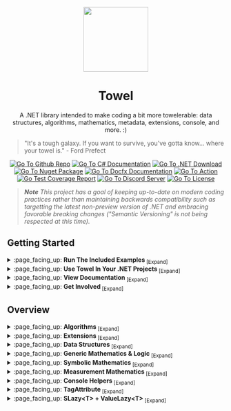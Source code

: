 <p align="center">
	<a href="#"><img src="https://github.com/ZacharyPatten/Towel/blob/main/.github/Resources/Logo.svg?raw=true" height="150"></a>
</p>

<h1 align="center">
	Towel
</h1>

<p align="center">
	A .NET library intended to make coding a bit more towelerable: data structures, algorithms, mathematics, metadata, extensions, console, and more. :)
</p>

> "It's a tough galaxy. If you want to survive, you've gotta know... where your towel is." - Ford Prefect

<p align="center">
	<a href="https://github.com/ZacharyPatten/Towel"><img src="https://img.shields.io/badge/github-repo-%2324292e?logo=github" title="Go To Github Repo"></a>
	<a href="https://docs.microsoft.com/en-us/dotnet/csharp/"><img src="https://img.shields.io/badge/language-C%23-%23178600" title="Go To C# Documentation"></a>
	<a href="https://dotnet.microsoft.com/download"><img src="https://img.shields.io/badge/dynamic/xml?color=%23512bd4&label=target&query=%2F%2FTargetFramework%5B1%5D&url=https%3A%2F%2Fraw.githubusercontent.com%2FZacharyPatten%2FTowel%2Fmain%2FSources%2FTowel%2FTowel.csproj&logo=.net" title="Go To .NET Download"></a>
	<a href="https://www.nuget.org/packages/Towel"><img src="https://img.shields.io/nuget/v/Towel.svg?logo=nuget" title="Go To Nuget Package" /></a>
	<a href="https://zacharypatten.github.io/Towel/index.html"><img src="https://github.com/ZacharyPatten/Towel/blob/main/.github/Resources/docfx-badge.svg?raw=true" title="Go To Docfx Documentation"></a>
	<a href="https://github.com/ZacharyPatten/Towel/actions/workflows/Continuous%20Integration.yml"><img src="https://github.com/ZacharyPatten/Towel/actions/workflows/Continuous%20Integration.yml/badge.svg" title="Go To Action"></a>
	<a href="https://zacharypatten.github.io/Towel/coveragereport/index.html"><img src="https://img.shields.io/badge/dynamic/xml?color=yellow&label=coverage&query=%2F%2Fcoverage%5B1%5D%2F%40line-rate-percentage&url=https%3A%2F%2Fraw.githubusercontent.com%2FZacharyPatten%2FTowel%2Fgh-pages%2Fcoveragereport%2Fcoverage.xml" title="Go Test Coverage Report" /></a>
	<a href="https://discord.gg/4XbQbwF"><img src="https://img.shields.io/discord/557244925712924684?logo=discord&logoColor=ffffff&color=7389D8" title="Go To Discord Server" /></a>
	<a href="https://github.com/ZacharyPatten/Towel/blob/main/License.md"><img src="https://img.shields.io/badge/license-MIT-green.svg" title="Go To License" /></a>
</p>

> _**Note** This project has a goal of keeping up-to-date on modern coding practices rather than maintaining backwards compatibility such as targetting the latest non-preview version of .NET and embracing favorable breaking changes ("Semantic Versioning" is not being respected at this time)._

## Getting Started

<details>
<summary>
:page_facing_up: <strong>Run The Included Examples </strong><sub>[Expand]</sub>
</summary>
<p>

> Towel has [Examples](https://github.com/ZacharyPatten/Towel/tree/main/Examples) included in this repository.
> 
> [Download](https://github.com/ZacharyPatten/Towel/archive/main.zip) this repository and unzip the contents.
> 
> There are no custom build processes. Towel should build with any standard .NET build process, but one of the following is recommended:
> 
> <details>
> <summary>
> :page_facing_up: <strong>Visual Studio </strong><sub>[Expand]</sub>
> </summary>
> <p>
> 
> > 1. Install [Visual Studio](https://visualstudio.microsoft.com/) if not already installed.
> > 
> > 2. Open the <sub><a href="Towel.sln"><img src="https://raw.githubusercontent.com/ZacharyPatten/Towel/main/.github/Resources/file-16.svg" title="File"></a></sub> **`Towel.sln`** file in Visual Studio.
> > 
> > - _(optional) [Here are some settings you change in Visual Studio](https://gist.github.com/ZacharyPatten/693f35653f6c21fbe6c85444792e524b)._
>
> </p>
> </details>
>
> <details>
> <summary>
> :page_facing_up: <strong>Visual Studio Code </strong><sub>[Expand]</sub>
> </summary>
> <p>
> 
> > 1. Install the [.NET SDK](https://dotnet.microsoft.com/download) if not already installed.
> > 
> > 2. Install [Visual Studio Code](https://visualstudio.microsoft.com/) if not already installed.
> > 
> > 3. Open the <sub><a href="#"><img src="https://raw.githubusercontent.com/ZacharyPatten/Towel/main/.github/Resources/file-directory-16.svg" title="Directory"></a></sub> **`root folder`** of the repository in Visual Studio Code.
> > 
> > _The following files are included in the repository:_
> > - `.vscode/extensions.json` <sub>recommends Vistual Studio Code extension dependencies</sub>
> > - `.vscode/launch.json` <sub>includes the configurations for debugging the examples</sub>
> > - `.vscode/settings.json` <sub>automatically applies settings to the workspace</sub>
> > - `.vscode/tasks.json` <sub>includes the commands to build the projects</sub>
> > 
> > _Visual Studio Code Extensions (will be prompted to install these when you open the folder):_
> > - `ms-vscode.csharp` <sub>C# support</sub>
> > - `formulahendry.dotnet-test-explorer` _(optional)_ <sub>MSTest unit testing support</sub>
> > - `aisoftware.tt-processor` _(optional)_ <sub>T4 Template support</sub>
> > - `zbecknell.t4-support` _(optional)_ <sub>T4 Template syntax highlighting</sub>
>
> </p>
> </details>

</p>
</details>

<details>
<summary>
:page_facing_up: <strong>Use Towel In Your .NET Projects </strong><sub>[Expand]</sub>
</summary>
<p>

> - Your project must target the same or newer version of .NET as Towel. [See this documentation on how to check the current target of your project](https://docs.microsoft.com/en-us/dotnet/standard/frameworks). Towel targets the following version of .NET: <sub><a href="https://dotnet.microsoft.com/download"><img src="https://img.shields.io/badge/dynamic/xml?color=%23512bd4&label=target&query=%2F%2FTargetFramework%5B1%5D&url=https%3A%2F%2Fraw.githubusercontent.com%2FZacharyPatten%2FTowel%2Fmain%2FSources%2FTowel%2FTowel.csproj&logo=.net" title="Go To .NET Download"></a></sub>
>
> - Towel has a nuget package: <sub><a href="https://www.nuget.org/packages/Towel"><img src="https://img.shields.io/nuget/v/Towel.svg?logo=nuget" title="Go To Nuget Package"/></a></sub><br/>Instructions on how to reference the package are included on nuget.org _(click the badge)_.
>
> - If you use Towel and would be willing to show it, here is a badge you can copy-paste into your readme: <sub><a href="#"><img src="https://github.com/ZacharyPatten/Towel/blob/main/.github/Resources/UsingTowel.svg?raw=true" title="Go To Towel"></a></sub>
>   ```html
>   <a href="https://github.com/ZacharyPatten/Towel"><img src="https://github.com/ZacharyPatten/Towel/blob/main/.github/Resources/UsingTowel.svg?raw=true" title="Go To Towel"></a>
>   ```
>
> - Share your work. If you use Towel in one of your projects we want to hear about it. :)

</p>
</details>

<details>
<summary>
:page_facing_up: <strong>View Documentation </strong><sub>[Expand]</sub>
</summary>
<p>

> - Change Log: https://github.com/ZacharyPatten/Towel/releases
> - [docfx](https://github.com/dotnet/docfx) generated API documentation reference: <sub><a href="https://zacharypatten.github.io/Towel/index.html"><img src="https://github.com/ZacharyPatten/Towel/blob/main/.github/Resources/docfx-badge.svg?raw=true" title="Go To Docfx Documentation"></a></sub>
> - [Coverlet](https://github.com/coverlet-coverage/coverlet) + [ReportGenerator](https://github.com/danielpalme/ReportGenerator) generated test coverage report: <sub><a href="https://zacharypatten.github.io/Towel/coveragereport/index.html"><img src="https://img.shields.io/badge/dynamic/xml?color=yellow&label=coverage&query=%2F%2Fcoverage%5B1%5D%2F%40line-rate-percentage&url=https%3A%2F%2Fraw.githubusercontent.com%2FZacharyPatten%2FTowel%2Fgh-pages%2Fcoveragereport%2Fcoverage.xml" title="Go Test Coverage Report"/></a></sub>
> - [BenchmarkDotNet](https://github.com/dotnet/BenchmarkDotNet) generated benchmarking: https://zacharypatten.github.io/Towel/articles/benchmarks.html
> 
> Relevant Articles:
>
> - [MSDN Accessing XML Documentation Via Reflection](https://docs.microsoft.com/en-us/archive/msdn-magazine/2019/october/csharp-accessing-xml-documentation-via-reflection)</br>
> - [Beginner's Guide To Console Input In C#](https://gist.github.com/ZacharyPatten/798ed612d692a560bdd529367b6a7dbd)</br>
> - [Generating Unique Random Data](https://gist.github.com/ZacharyPatten/c9b43a2c9e8a5a5523883e77410f742d)</br>
> - [Random Generation (with efficient exclusions)](https://gist.github.com/ZacharyPatten/8de188b2bd358ab5c3517cbb55e83632)</br>
> - [Omnitree](https://gist.github.com/ZacharyPatten/f21fc5c6835faea9be8ae4baab4e294e)</br>
> - [C# Generic Math](https://gist.github.com/ZacharyPatten/8e1395a94928f2c7715cf939b0d0389c)</br>
>
> File Structure Overview _(except for <sub><a href="https://github.com/ZacharyPatten/Towel/tree/gh-pages"><img src="https://raw.githubusercontent.com/ZacharyPatten/Towel/main/.github/Resources/git-branch-16.svg" title="Branch"></a></sub> `gh-pages`)_:
>
> - <sub><a href=".github"><img src="https://raw.githubusercontent.com/ZacharyPatten/Towel/main/.github/Resources/file-directory-16.svg" title="Directory"></a></sub> `.github` <sub>content regarding the GitHub repoistory.</sub>
>   - <sub><a href=".github/ISSUE_TEMPLATE"><img src="https://raw.githubusercontent.com/ZacharyPatten/Towel/main/.github/Resources/file-directory-16.svg" title="Directory"></a></sub> `ISSUE_TEMPLATE` <sub>templates for issue submissions to the GitHub repository</sub>
>   - <sub><a href=".github/Resources"><img src="https://raw.githubusercontent.com/ZacharyPatten/Towel/main/.github/Resources/file-directory-16.svg" title="Directory"></a></sub> `Resources` <sub>resources such as image files</sub>
>   - <sub><a href=".github/workflows"><img src="https://raw.githubusercontent.com/ZacharyPatten/Towel/main/.github/Resources/file-directory-16.svg" title="Directory"></a></sub> `workflows` <sub>[GitHub Actions](https://github.com/ZacharyPatten/Towel/actions) workflows</sub>
>     - <sub><a href=".github/workflows/Continuous Integration.yml"><img src="https://raw.githubusercontent.com/ZacharyPatten/Towel/main/.github/Resources/play-16.svg" title="Action"></a></sub> `Continuous Integration.yml` <sub>workflow for checking that code compiles and unit tests pass</sub>
>     - <sub><a href=".github/workflows/Towel Deployment.yml"><img src="https://raw.githubusercontent.com/ZacharyPatten/Towel/main/.github/Resources/play-16.svg" title="Action"></a></sub> `Towel Deployment.yml` <sub>workflow to manage [releases](https://github.com/ZacharyPatten/Towel/releases) and deploy [nuget packages](https://www.nuget.org/packages/Towel)</sub>
>     - <sub><a href=".github/workflows/Documentation.yml"><img src="https://raw.githubusercontent.com/ZacharyPatten/Towel/main/.github/Resources/play-16.svg" title="Action"></a></sub> `Documentation.yml` <sub>workflow that runs [docfx](https://github.com/dotnet/docfx) + [Coverlet](https://github.com/coverlet-coverage/coverlet) + [ReportGenerator](https://github.com/danielpalme/ReportGenerator) to output [GitHub Pages](https://pages.github.com/) to <sub><a href="https://github.com/ZacharyPatten/Towel/tree/gh-pages"><img src="https://raw.githubusercontent.com/ZacharyPatten/Towel/main/.github/Resources/git-branch-16.svg" title="Branch"></a></sub> `gh-pages`</sub>
>   - <sub><a href=".github/pull_request_template.md"><img src="https://raw.githubusercontent.com/ZacharyPatten/Towel/main/.github/Resources/file-16.svg" title="File"></a></sub> `pull_request_template.md` <sub>template for when pull requests are created</sub>
> - <sub><a href=".vscode"><img src="https://raw.githubusercontent.com/ZacharyPatten/Towel/main/.github/Resources/file-directory-16.svg" title="Directory"></a></sub> `.vscode` <sub>confirguration files for if the code is opened in [Visual Studio Code](https://visualstudio.microsoft.com/)</sub>
> - <sub><a href="Examples"><img src="https://raw.githubusercontent.com/ZacharyPatten/Towel/main/.github/Resources/file-directory-16.svg" title="Directory"></a></sub> `Examples` <sub>root folder for all the example projects</sub>
> - <sub><a href="Sources"><img src="https://raw.githubusercontent.com/ZacharyPatten/Towel/main/.github/Resources/file-directory-16.svg" title="Directory"></a></sub> `Sources` <sub>root folder for the source code of released nuget packages</sub>
>   - <sub><a href="Sources/Towel"><img src="https://raw.githubusercontent.com/ZacharyPatten/Towel/main/.github/Resources/file-directory-16.svg" title="Directory"></a></sub> **`Towel` <sub>the root folder for all source code in the Towel nuget package</sub>**
> - <sub><a href="Tools"><img src="https://raw.githubusercontent.com/ZacharyPatten/Towel/main/.github/Resources/file-directory-16.svg" title="Directory"></a></sub> `Tools` <sub>root folder for all support projects (not included in nuget packages)</sub>
>   - <sub><a href="Tools/docfx_project"><img src="https://raw.githubusercontent.com/ZacharyPatten/Towel/main/.github/Resources/file-directory-16.svg" title="Directory"></a></sub> `docfx_project` <sub>root folder for [docfx](https://github.com/dotnet/docfx) project (used in <sub><a href=".github/workflows/Documentation.yml"><img src="https://raw.githubusercontent.com/ZacharyPatten/Towel/main/.github/Resources/play-16.svg" title="Action"></a></sub> `Documentation.yml`)</sub>
>     - <sub><a href="Tools/docfx_project/articles"><img src="https://raw.githubusercontent.com/ZacharyPatten/Towel/main/.github/Resources/file-directory-16.svg" title="Directory"></a></sub> `articles` <sub>root folder for all articless of the [docfx](https://github.com/dotnet/docfx) generated [GitHub Pages](https://pages.github.com/) website</sub>
>     - <sub><a href="Tools/docfx_project/apidoc"><img src="https://raw.githubusercontent.com/ZacharyPatten/Towel/main/.github/Resources/file-directory-16.svg" title="Directory"></a></sub> `apidoc` <sub>root folder for all api overrides of the [docfx](https://github.com/dotnet/docfx) generated [GitHub Pages](https://pages.github.com/) website</sub>
>     - <sub><a href="Tools/docfx_project/docfx.json"><img src="https://raw.githubusercontent.com/ZacharyPatten/Towel/main/.github/Resources/file-16.svg" title="File"></a></sub> `docfx.json` <sub>configuration file that controls [docfx](https://github.com/dotnet/docfx)</sub>
>     - <sub><a href="Tools/docfx_project/index.md"><img src="https://raw.githubusercontent.com/ZacharyPatten/Towel/main/.github/Resources/file-16.svg" title="File"></a></sub> `index.md` <sub>home page of the [docfx](https://github.com/dotnet/docfx) generated [GitHub Pages](https://pages.github.com/) website</sub>
>     - <sub><a href="Tools/docfx_project/toc.yml"><img src="https://raw.githubusercontent.com/ZacharyPatten/Towel/main/.github/Resources/file-16.svg" title="File"></a></sub> `toc.yml` <sub>primary navigation for the [docfx](https://github.com/dotnet/docfx) generated [GitHub Pages](https://pages.github.com/) website</sub>
>   - <sub><a href="Tools/Towel_Benchmarking"><img src="https://raw.githubusercontent.com/ZacharyPatten/Towel/main/.github/Resources/file-directory-16.svg" title="Directory"></a></sub> `Towel_Benchmarking` <sub>project with all the benchmarking for the Towel project</sub>
>   - <sub><a href="Tools/Towel_Generating"><img src="https://raw.githubusercontent.com/ZacharyPatten/Towel/main/.github/Resources/file-directory-16.svg" title="Directory"></a></sub> `Towel_Generating` <sub>project with code generation for the Towel Project</sub>
>   - <sub><a href="Tools/Towel_Testing"><img src="https://raw.githubusercontent.com/ZacharyPatten/Towel/main/.github/Resources/file-directory-16.svg" title="Directory"></a></sub> `Towel_Testing` <sub>project with all unit tests for the Towel project (used in <sub><a href=".github/workflows/Continuous Integration.yml"><img src="https://raw.githubusercontent.com/ZacharyPatten/Towel/main/.github/Resources/play-16.svg" title="Action"></a></sub> `Continuous Integration.yml` and <sub><a href=".github/workflows/Documentation.yml"><img src="https://raw.githubusercontent.com/ZacharyPatten/Towel/main/.github/Resources/play-16.svg" title="Action"></a></sub> `Documentation.yml`)</sub>

</p>
</details>

<details>
<summary>
:page_facing_up: <strong>Get Involved </strong><sub>[Expand]</sub>
</summary>
<p>

> - The easiest way to support Towel is to star the github repository.
>
> - If you have any questions, you can [start a new discussion](https://github.com/ZacharyPatten/Towel/discussions/new).
>
> - If you notice anything in Towel that may be improved, please [create a new issue](https://github.com/ZacharyPatten/Towel/issues/new/choose).<br/>
>   Feature requests are welcome.
>
> - You can chat with the developer(s) on discord: <sub><a href="https://discord.gg/4XbQbwF"><img src="https://img.shields.io/discord/557244925712924684?logo=discord&logoColor=ffffff&color=7389D8" title="Go To Discord Server"/></a></sub>
>
> - If you want to contribute to Towel:<br/>&nbsp;&nbsp;1. Fork this repository<br/>&nbsp;&nbsp;2. Make some changes<br/>&nbsp;&nbsp;3. Open a pull request

</p>
</details>

## Overview

<details>
<summary>
:page_facing_up: <strong>Algorithms </strong><sub>[Expand]</sub>
</summary>
<p>

> ```cs
> // supports System.Span<T> and any (non ref struct) int-indexed type
> IsPalindrome<...>(...);
> 
> // supports System.ReadOnlySpan<T>
> IsInterleavedRecursive<...>(...);
> IsInterleavedIterative<...>(...);
> 
> IsReorderOf<...>(...); // aka "anagrams"
> 
> // supports System.Span<T> and any (non ref struct) int-indexed type
> SortShuffle<T>(...);
> SortBubble<T>(...);
> SortSelection<T>(...);
> SortInsertion<T>(...);
> SortQuick<T>(...);
> SortMerge<T>(...);
> SortHeap<T>(...);
> SortOddEven<T>(...);
> SortCocktail<T>(...);
> SortComb<T>(...);
> SortGnome<T>(...);
> SortShell<T>(...);
> SortBogo<T>(...);
> SortSlow<T>(...);
> SortCycle<T>(...);
> SortPancake<T>(...);
> SortStooge<T>(...);
> SortTim<T>(...);
> SortCounting<T>(...); // uint-based (non-comparative sort)
> SortRadix<T>(...); // uint-based (non-comparative sort)
> SortPidgeonHole<T>(...); // int-based (non-comparative sort)
> 
> // supports System.ReadOnlySpan<T> and any (non ref struct) int-indexed type
> SearchBinary<T>(...);
> 
> // supports System.ReadOnlySpan<T> and any (non ref struct) int-indexed type
> int HammingDistanceIterative<...>(...);
> int LevenshteinDistanceRecursive<...>(...);
> int LevenshteinDistanceIterative<...>(...);
> 
> // Permutations of sequences
> // supports System.Span<T> and any (non ref struct) int-indexed type
> void PermuteRecursive<...>(...);
> void PermuteIterative<...>(...);
> 
> // Combinations of sequences
> void Combinations<...>(...);
> 
> // Path Finding (Graph Search)
> // overloads for A*, Dijkstra, and Breadth-First-Search algorithms
> SearchGraph<...>(...);
> 
> // Combines ranges without gaps between them
> IEnumerable<(T A, T B)> CombineRanges<T>(IEnumerable<(T A, T B)> ranges)
> ```
> 
> > [Sorting Algorithm Benchmarks](https://zacharypatten.github.io/Towel/benchmarks/SortBenchmarks.html)<br/>
> > [Permute Benchmarks](https://zacharypatten.github.io/Towel/benchmarks/PermuteBenchmarks.html)

</p>
</details>

<details>
<summary>
:page_facing_up: <strong>Extensions </strong><sub>[Expand]</sub>
</summary>
<p>

> ```cs
> // System.Random extensions to generate more random types
> // there are overloads to specify possible ranges
> string NextString(this Random random, int length);
> char NextChar(this Random random);
> decimal NextDecimal(this Random random);
> DateTime DateTime(this Random random);
> TimeSpan TimeSpan(this Random random);
> long NextLong(this Random random);
> int[] Next(this Random random, int count, int minValue, int maxValue, Span<T> excluded); // with exclusions
> int[] NextUnique(this Random random, int count, int minValue, int maxValue); // unique values
> int[] NextUnique(this Random random, int count, int minValue, int maxValue, Span<T> excluded); // unique values with exclusions
> T Next<T>(this Random random, IEnumerable<(T Value, double Weight)> pool); // weighted values
> void Shuffle<T>(this Random random, T[] array); // randomize arrays
> 
> // Type conversion to string definition as appears in C# source code
> string ConvertToCSharpSourceDefinition(this Type type);
> // Example: typeof(List<int>) -> "System.Collections.Generic.List<int>"
> 
> string ToEnglishWords(this decimal @decimal);
> // Example: 42 -> "Forty-Two"
> 
> int TryParseRomanNumeral(string @string);
> // Example: "XLII" -> 42
> int TryToRomanNumeral(int value);
> // Example: 42 -> "XLII"
> 
> // Reflection Extensions To Access XML Documentation
> string GetDocumentation(this Type type);
> string GetDocumentation(this FieldInfo fieldInfo);
> string GetDocumentation(this PropertyInfo propertyInfo);
> string GetDocumentation(this EventInfo eventInfo);
> string GetDocumentation(this ConstructorInfo constructorInfo);
> string GetDocumentation(this MethodInfo methodInfo);
> string GetDocumentation(this MemberInfo memberInfo);
> string GetDocumentation(this ParameterInfo parameterInfo);
> ```
> 
> > [Weighted Random Benchmarks](https://zacharypatten.github.io/Towel/benchmarks/WeightedRandomBenchmarks.html)<br/>
> > [Random With Exclusions Benchmarks](https://zacharypatten.github.io/Towel/benchmarks/RandomWithExclusionsBenchmarks.html)<br/>
> > [decimal To English Words Benchmarks](https://zacharypatten.github.io/Towel/benchmarks/ToEnglishWordsBenchmarks.html)

</p>
</details>

<details>
<summary>
:page_facing_up: <strong>Data Structures </strong><sub>[Expand]</sub>
</summary>
<p>

> <details>
> <summary>
> :page_facing_up: <strong>Heap </strong><sub>[Expand]</sub>
> </summary>
> <p>
> 
> > ```cs
> > // A heap is a binary tree that is sorted vertically using comparison methods. This is different
> > // from AVL Trees or Red-Black Trees that keep their contents stored horizontally. The rule
> > // of a heap is that no parent can be less than either of its children. A Heap using "sifting up"
> > // and "sifting down" algorithms to move values vertically through the tree to keep items sorted.
> > 
> > IHeap<T> heap = HeapArray.New<T>();
> > 
> > // Visualization:
> > //
> > //    Binary Tree
> > //
> > //                      -7
> > //                      / \
> > //                     /   \
> > //                    /     \
> > //                   /       \
> > //                  /         \
> > //                 /           \
> > //                /             \
> > //               /               \
> > //             -4                 1
> > //             / \               / \     
> > //            /   \             /   \    
> > //           /     \           /     \   
> > //         -1       3         6       4
> > //         / \     / \       / \     / \ 
> > //        30  10  17  51    45  22  19  7
> > //
> > //    Flattened into an Array
> > //
> > //        Root = 1
> > //        Left Child = 2 * Index
> > //        Right Child = 2* Index + 1
> > //         __________________________________________________________________________
> > //        |0  |-7 |-4 |1  |-1 |3  |6  |4  |30 |10 |17 |51 |45 |22 |19 |7  |0  |0  |0  ...
> > //         ‾‾‾‾‾‾‾‾‾‾‾‾‾‾‾‾‾‾‾‾‾‾‾‾‾‾‾‾‾‾‾‾‾‾‾‾‾‾‾‾‾‾‾‾‾‾‾‾‾‾‾‾‾‾‾‾‾‾‾‾‾‾‾‾‾‾‾‾‾‾‾‾‾‾
> > //         0   1   2   3   4   5   6   7   8   9   10  11  12  13  14  15  16  17  18
> > ```
> 
> </p>
> </details>
> 
> <details>
> <summary>
> :page_facing_up: <strong>AVL Tree </strong><sub>[Expand]</sub>
> </summary>
> <p>
> 
> > ```cs
> > // An AVL tree is a binary tree that is sorted using comparison methods and automatically balances
> > // itself by tracking the heights of nodes and performing one of four specific algorithms: rotate
> > // right, rotate left, double rotate right, or double rotate left. Any parent in an AVL Tree must
> > // be greater than its left child but less than its right child (if the children exist). An AVL
> > // tree is sorted in the same manor as a Red-Black Tree, but uses different algorithms to maintain
> > // the balance of the tree.
> > 
> > IAvlTree<T> avlTree = AvlTreeLinked.New<T>();
> > 
> > // Visualization:
> > //
> > //    Binary Tree
> > //
> > //        Depth 0 ------------------>    7
> > //                                      / \
> > //                                     /   \
> > //                                    /     \
> > //                                   /       \
> > //                                  /         \
> > //                                 /           \
> > //                                /             \
> > //                               /               \
> > //        Depth 1 --------->    1                 22
> > //                             / \               / \
> > //                            /   \             /   \
> > //                           /     \           /     \
> > //        Depth 2 ---->    -4       4         17      45
> > //                         / \     / \       / \     / \
> > //        Depth 3 --->   -7  -1   3   6     10  19  30  51
> > //
> > //    Flattened into an Array
> > //
> > //        Root = 1
> > //        Left Child = 2 * Index
> > //        Right Child = 2* Index + 1
> > //         __________________________________________________________________________
> > //        |0  |7  |1  |22 |-4 |4  |17 |45 |-7 |-1 |3  |6  |10 |19 |30 |51 |0  |0  |0  ...
> > //         ‾‾‾‾‾‾‾‾‾‾‾‾‾‾‾‾‾‾‾‾‾‾‾‾‾‾‾‾‾‾‾‾‾‾‾‾‾‾‾‾‾‾‾‾‾‾‾‾‾‾‾‾‾‾‾‾‾‾‾‾‾‾‾‾‾‾‾‾‾‾‾‾‾‾
> > //         0   1   2   3   4   5   6   7   8   9   10  11  12  13  14  15  16  17  18
> > ```
> 
> </p>
> </details>
> 
> <details>
> <summary>
> :page_facing_up: <strong>Red Black Tree </strong><sub>[Expand]</sub>
> </summary>
> <p>
> 
> > ```cs
> > // A Red-Black treeis a binary tree that is sorted using comparison methods and automatically 
> > // balances itself. Any parent in an Red-Black Tree must be greater than its left child but less
> > // than its right child (if the children exist). A Red-Black tree is sorted in the same manor as
> > // an AVL Tree, but uses different algorithms to maintain the balance of the tree.
> > 
> > IRedBlackTree<T> redBlackTree = RedBlackTreeLinked.New<T>();
> > 
> > // Visualization:
> > //
> > //    Binary Tree
> > //
> > //        Color Black ---------------->    7
> > //                                        / \
> > //                                       /   \
> > //                                      /     \
> > //                                     /       \
> > //                                    /         \
> > //                                   /           \
> > //                                  /             \
> > //                                 /               \
> > //        Color Red --------->    1                 22
> > //                               / \               / \
> > //                              /   \             /   \
> > //                             /     \           /     \
> > //        Color Black --->   -4       4         17      45
> > //                           / \     / \       / \     / \
> > //        Color Red --->   -7  -1   3   6     10  19  30  51
> > //
> > //    Flattened into an Array
> > //
> > //        Root = 1
> > //        Left Child = 2 * Index
> > //        Right Child = 2* Index + 1
> > //         __________________________________________________________________________
> > //        |0  |7  |1  |22 |-4 |4  |17 |45 |-7 |-1 |3  |6  |10 |19 |30 |51 |0  |0  |0  ...
> > //         ‾‾‾‾‾‾‾‾‾‾‾‾‾‾‾‾‾‾‾‾‾‾‾‾‾‾‾‾‾‾‾‾‾‾‾‾‾‾‾‾‾‾‾‾‾‾‾‾‾‾‾‾‾‾‾‾‾‾‾‾‾‾‾‾‾‾‾‾‾‾‾‾‾‾
> > //         0   1   2   3   4   5   6   7   8   9   10  11  12  13  14  15  16  17  18
> > ```
> 
> </p>
> </details>
> 
> <details>
> <summary>
> :page_facing_up: <strong>Omnitree </strong><sub>[Expand]</sub>
> </summary>
> <p>
> 
> > ```cs
> > // An Omnitree is a Spacial Partitioning Tree (SPT) that works on an arbitrary number of dimensions.
> > // It stores items sorted along multiple dimensions by dividing spaces into sub-spaces. A 3D
> > // version of an SPT is often called an "Octree" and a 2D version of an SPT is often called a
> > // "Quadtree." There are two versions of the Omnitree: Points and Bounds. The Points version stores
> > // vectors while the Bounds version stores spaces with a minimum and maximum vector.
> > 
> > IOmnitreePoints<T, A1, A2, A3...> omnitreePoints =
> >     new OmnitreePointsLinked<T, A1, A2, A3...>(
> >         (T value, out A1 a1, out A2 a2, out A3 a3...) => { ... });
> >         
> > IOmnitreeBounds<T, A1, A2, A3...> omnitreeBounds =
> >     new OmnitreeBoundsLinked<T, A1, A2, A3...>(
> >         (T value,
> >         out A1 min1, out A1 max1,
> >         out A2 min2, out A2 max2,
> >         out A3 min3, out A3 max3...) => { ... });
> > 
> > // The maximum number of children any node can have is 2 ^ N where N is the number
> > // of dimensions of the tree.
> > //
> > //    -------------------------------
> > //    | Dimensions | Max # Children |
> > //    |============|================|
> > //    |     1      |   2 ^ 1 = 2    |
> > //    |     2      |   2 ^ 2 = 4    |
> > //    |     3      |   2 ^ 3 = 8    |
> > //    |     4      |   2 ^ 4 = 16   |
> > //    |    ...     |      ...       |
> > //    -------------------------------
> > //
> > // Visualizations
> > //
> > // 1 Dimensional:
> > //
> > //  -1D |-----------|-----------| +1D        Children Indexes:
> > //                                           -1D: 0
> > //       <--- 0 ---> <--- 1 --->             +1D: 1
> > //
> > // 2 Dimensional:
> > //       _____________________
> > //      |          |          |  +2D
> > //      |          |          |   ^
> > //      |     2    |     3    |   |        Children Indexes:
> > //      |          |          |   |        -2D -1D: 0
> > //      |----------|----------|   |        -2D +1D: 1
> > //      |          |          |   |        +2D -1D: 2
> > //      |          |          |   |        +2D +1D: 3
> > //      |     0    |     1    |   |
> > //      |          |          |   v
> > //      |__________|__________|  -2D
> > //
> > //       -1D <-----------> +1D 
> > //
> > // 3 Dimensional:
> > //
> > //            +3D     _____________________
> > //           7       /         /          /|
> > //          /       /    6    /     7    / |
> > //         /       /---------/----------/  |                     Children Indexes:
> > //        /       /    2    /     3    /|  |                     -3D -2D -1D: 0
> > //       L       /_________/__________/ |  |                     -3D -2D +1D: 1
> > //    -3D       |          |          | | /|          +2D        -3D +2D -1D: 2
> > //              |          |          | |/ |           ^         -3D +2D +1D: 3
> > //              |     2    |     3    | /  |           |         +3D -2D -1D: 4
> > //              |          |          |/|  | <-- 5     |         +3D -2D +1D: 5
> > //              |----------|----------| |  |           |         +3D +2D -1D: 6
> > //              |          |          | |  /           |         +3D +2D +1D: 7
> > //              |          |          | | /            |
> > //              |     0    |     1    | |/             |
> > //              |          |          | /              v
> > //              |__________|__________|/              -2D
> > //             
> > //                   ^
> > //                   |
> > //                   4 (behind 0)
> > //
> > //               -1D <-----------> +1D
> > //
> > // 4 Dimensional:
> > //
> > //     +1D         +2D         +3D         +4D       Children Indexes:
> > //      ^           ^           ^           ^
> > //      |           |           |           |        -4D -3D -2D -1D: 0   +4D -3D -2D -1D: 8
> > //      |           |           |           |        -4D -3D -2D +1D: 1   +4D -3D -2D +1D: 9
> > //      |           |           |           |        -4D -3D +2D -1D: 2   +4D -3D +2D -1D: 10
> > //      |           |           |           |        -4D -3D +2D +1D: 3   +4D -3D +2D +1D: 11
> > //      |           |           |           |        -4D +3D -2D -1D: 4   +4D +3D -2D -1D: 12
> > //     ---         ---         ---         ---       -4D +3D -2D +1D: 5   +4D +3D -2D +1D: 13
> > //      |           |           |           |        -4D +3D +2D -1D: 6   +4D +3D +2D -1D: 14
> > //      |           |           |           |        -4D +3D +2D +1D: 7   +4D +3D +2D +1D: 15
> > //      |           |           |           |
> > //      |           |           |           |
> > //      |           |           |           |
> > //      v           v           v           v
> > //     -1D         -2D         -3D         -4D
> > //
> > //     With a value that is in the (+1D, -2D, -3D, +4D)[Index 9] child:
> > //
> > //     +1D         +2D         +3D         +4D
> > //      ^           ^           ^           ^
> > //      |           |           |           |
> > //      |           |           |           |
> > //      O---        |           |        ---O
> > //      |   \       |           |       /   |
> > //      |    \      |           |      /    |
> > //     ---    \    ---         ---    /    ---
> > //      |      \    |           |    /      |
> > //      |       \   |           |   /       |
> > //      |        ---O-----------O---        |
> > //      |           |           |           |
> > //      |           |           |           |
> > //      v           v           v           v
> > //     -1D         -2D         -3D         -4D
> > 
> > // By default, the omnitree will sort items along each axis and use the median algorithm to determine
> > // the point of divisions. However, you can override the subdivision algorithm. For numerical values,
> > // the mean algorithm can be used (and is much faster than median). If you know the data set will be
> > // relatively evenly distributed within a sub-space, you can even set the subdivision algorithm to
> > // calculate the subdivision from parent spaces rather than looking at the current contents of the
> > // space.
> > 
> > // The depth of the omnitree is bounded by "ln(count)" the natural log of the current count. When adding
> > // and item to the tree, if the number of items in the respective child is greater than ln(count) and 
> > // the depth bounding has not been reached, then the child will be subdivided. The goal is to achieve 
> > // Ω(ln(count)) runtime complexity when looking up values.
> > ```
> 
> </p>
> </details>
> 
> <details>
> <summary>
> :page_facing_up: <strong>Tree </strong><sub>[Expand]</sub>
> </summary>
> <p>
> 
> > ```cs
> > ITree<T> treeMap = TreeMap.New<T>(...);
> > ```
> 
> </p>
> </details>
> 
> <details>
> <summary>
> :page_facing_up: <strong>Graph </strong><sub>[Expand]</sub>
> </summary>
> <p>
> 
> > ```cs
> > // A graph is a data structure that contains nodes and edges. They are useful
> > // when you need to model real world scenarios. They also are generally used
> > // for particular algorithms such as path finding. The GraphSetOmnitree is a
> > // graph that stores nodes in a hashed set and the edges in a 2D omnitree (aka
> > // quadtree).
> > 
> > IGraph<int> graph = GraphSetOmnitree.New<int>();
> > // add nodes
> > graph.Add(0);
> > graph.Add(1);
> > graph.Add(2);
> > graph.Add(3);
> > // add edges
> > graph.Add(0, 1);
> > graph.Add(1, 2);
> > graph.Add(2, 3);
> > graph.Add(0, 3);
> > // visualization
> > //
> > //     0 --------> 1
> > //     |           |
> > //     |           |
> > //     |           |
> > //     v           v
> > //     3 <-------- 2
> > ```
> 
> </p>
> </details>
> 
> <details>
> <summary>
> :page_facing_up: <strong>Trie </strong><sub>[Expand]</sub>
> </summary>
> <p>
> 
> > ```cs
> > // A trie is a tree that stores values in a way that partial keys may be shared
> > // amongst values to reduce redundant memory usage. They are generally used with
> > // large data sets such as storing all the words in the English language. For
> > // example, the words "farm" and "fart" both have the letters "far" in common.
> > // A trie takes advantage of that and only stores the necessary letters for
> > // those words ['f'->'a'->'r'->('t'||'m')]. A trie is not limited to string
> > // values though. Any key type that can be broken into pieces (and shared),
> > // could be used in a trie.
> > //
> > // There are two versions. One that only stores the values of the trie (ITrie<T>)
> > // and one that stores the values of the trie plus an additional generic value
> > // on the leaves (ITrie<T, D>).
> >
> > ITrie<T> trie = TrieLinkedHashLinked.New<T>();
> >
> > ITrie<T, D> trie = TrieLinkedHashLinked.New<T, D>();
> > ```
> 
> </p>
> </details>

</p>
</details>

<details>
<summary>
:page_facing_up: <strong>Generic Mathematics & Logic </strong><sub>[Expand]</sub>
</summary>
<p>

> <details>
> <summary>
> :page_facing_up: <strong>How It Works </strong><sub>[Expand]</sub>
> </summary>
> <p>
> 
> > ```cs
> > public static T Addition<T>(T a, T b)
> > {
> > 	return AdditionImplementation<T>.Function(a, b);
> > }
> > 
> > internal static class AdditionImplementation<T>
> > {
> > 	internal static Func<T, T, T> Function = (T a, T b) =>
> > 	{
> > 		var A = Expression.Parameter(typeof(T));
> > 		var B = Expression.Parameter(typeof(T));
> > 		var BODY = Expression.Add(A, B);
> > 		Function = Expression.Lambda<Func<T, T, T>>(BODY, A, B).Compile();
> > 		return Function(a, b);
> > 	};
> > }
> > ```
> > 
> > You can break type safe-ness using generic types and runtime compilation, and you can store the runtime compilation in a delegate so the only overhead is the invocation of the delegate.
> 
> </p>
> </details>
> 
> ```cs
> // Logic Fundamentals
> bool Equate<T>(T a , T b);
> bool LessThan<T>(T a, T b);
> bool GreaterThan<T>(T a, T b);
> CompareResult Compare<T>(T a, T b);
> 
> // Mathematics Fundamentals
> T Negation<T>(T a);
> T Addition<T>(T a, T b);
> T Subtraction<T>(T a, T b);
> T Multiplication<T>(T a, T b);
> T Division<T>(T a, T b);
> T Remainder<T>(T a, T b);
> 
> // More Logic
> bool IsPrime<T>(T a);
> bool IsEven<T>(T a);
> bool IsOdd<T>(T a);
> T Minimum<T>(T a, T b);
> T Maximum<T>(T a, T b);
> T Clamp<T>(T value, T floor, T ceiling);
> T AbsoluteValue<T>(T a);
> bool EqualityLeniency<T>(T a, T b, T leniency);
> 
> // More Numerics
> void FactorPrimes<T>(T a, ...);
> T Factorial<T>(T a);
> T LinearInterpolation<T>(T x, T x0, T x1, T y0, T y1);
> T LeastCommonMultiple<T>(T a, T b, params T[] c);
> T GreatestCommonFactor<T>(T a, T b, params T[] c);
> LinearRegression2D<T>(..., out T slope, out T y_intercept);
> 
> // Statistics
> T Mean<T>(T a, params T[] b);
> T Median<T>(params T[] values);
> Heap<Link<T, int>> Mode<T>(T a, params T[] b);
> void Range<T>(out T minimum, out T maximum, ...);
> T[] Quantiles<T>(int quantiles, ...);
> T GeometricMean<T>(...);
> T Variance<T>(...);
> T StandardDeviation<T>(...);
> T MeanDeviation<T>(...);
> 
> // Vectors
> Vector<T> V1 = new Vector<T>(params T[] vector);
> Vector<T> V2 = new Vector<T>(params T[] vector);
> Vector<T> V3;
> T scalar;
> V3 = -V1;                   // Negate
> V3 = V1 + V2;               // Add
> V3 = V1 - V2;               // Subtract
> V3 = V1 * scalar;           // Multiply
> V3 = V1 / scalar;           // Divide
> scalar = V1.DotProduct(V2); // Dot Product
> V3 = V1.CrossProduct(V2);   // Cross Product
> V1.Magnitude;               // Magnitude
> V3 = V1.Normalize();        // Normalize
> bool equal = V1 == V2;      // Equal
> 
> // Matrices
> Matrix<T> M1 = new Matrix<T>(int rows, int columns);
> Matrix<T> M2 = new Matrix<T>(int rows, int columns);
> Matrix<T> M3;
> Vector<T> V2 = new Vector<T>(params T[] vector);
> Vector<T> V3;
> T scalar;
> M3 = -M1;                               // Negate
> M3 = M1 + M2;                           // Add
> M3 = M1 - M2;                           // Subtract
> M3 = M1 * M2;                           // Multiply
> V3 = M1 * V2;                           // Multiply (vector)
> M3 = M1 * scalar;                       // Multiply (scalar)
> M3 = M1 / scalar;                       // Divide
> M3 = M1 ^ 3;                            // Power
> scalar = M1.Determinent();              // Determinent
> M3 = M1.Minor(int row, int column);     // Minor
> M3 = M1.Echelon();                      // Echelon Form (REF)
> M3 = M1.ReducedEchelon();               // Reduced Echelon Form (RREF)
> M3 = M1.Inverse();                      // Inverse
> M1.DecomposeLowerUpper(ref M2, ref M3); // Lower Upper Decomposition
> bool equal = M1 == M2;                  // Equal
> ```

</p>
</details>

<details>
<summary>
:page_facing_up: <strong>Symbolic Mathematics </strong><sub>[Expand]</sub>
</summary>
<p>

> ```cs
> // Parsing From Linq Expression
> Expression<Func<double, double>> exp1 = (x) => 2 * (x / 7);
> Symbolics.Expression symExp1 = Symbolics.Parse(exp1);
> 
> // Parsing From String
> Symbolics.Expression symExp2 = Symbolics.Parse("2 * ([x] / 7)");
> 
> // Mathematical Simplification
> Symbolics.Expression simplified = symExp1.Simplify();
> 
> // Variable Substitution
> symExp1.Substitute("x", 5);
> ```

</p>
</details>

<details>
<summary>
:page_facing_up: <strong>Measurement Mathematics </strong><sub>[Expand]</sub>
</summary>
<p>

> <details>
> <summary>
> :page_facing_up: <strong>Supported Measurements </strong><sub>[Expand]</sub>
> </summary>
> <p>
> 
> > Here are the currently supported measurement types:
> > 
> > ```cs
> > //    Acceleration: Length/Time/Time
> > //    AngularAcceleration: Angle/Time/Time
> > //    Angle: Angle
> > //    AngularSpeed: Angle/Time
> > //    Area: Length*Length
> > //    AreaDensity: Mass/Length/Length
> > //    Density: Mass/Length/Length/Length
> > //    ElectricCharge: ElectricCharge
> > //    ElectricCurrent: ElectricCharge/Time
> > //    Energy: Mass*Length*Length/Time/Time
> > //    Force: Mass*Length/Time/Time
> > //    Length: Length
> > //    LinearDensity: Mass/Length
> > //    LinearMass: Mass*Length
> > //    LinearMassFlow: Mass*Length/Time
> > //    Mass: Mass
> > //    MassRate: Mass/Time
> > //    Power: Mass*Length*Length/Time/Time/Time
> > //    Pressure: Mass/Length/Time/Time
> > //    Speed: Length/Time
> > //    Tempurature: Tempurature
> > //    Time: Time
> > //    TimeArea: Time*Time
> > //    Volume: Length*Length*Length
> > //    VolumeRate: Length*Length*Length/Time
> > ```
> > 
> > The measurement types are generated in the *Towel/Measurements/MeasurementTypes.tt* T4 text template file. The unit (enum) definitions are in the *Towel/Measurements/MeasurementUnitDefinitions.cs* file. Both measurment types and unit definitions can be easily added. If you think a measurement type or unit type should be added, please [submit an enhancement issue](https://github.com/ZacharyPatten/Towel/issues/new/choose).
> 
> </p>
> </details>
> 
> ```cs
> // Towel has measurement types to help write scientific code: Acceleration<T>, Angle<T>, Area<T>, 
> // Density<T>, Length<T>, Mass<T>, Speed<T>, Time<T>, Volume<T>, etc.
> 
> // Automatic Unit Conversion
> // When you perform mathematical operations on measurements, any necessary unit conversions will
> // be automatically performed by the relative measurement type (in this case "Angle<T>").
> Angle<double> angle1 = (90d, Degrees);
> Angle<double> angle2 = (.5d, Turns);
> Angle<double> result1 = angle1 + angle2; // 270° 
> 
> // Type Safeness
> // The type safe-ness of the measurement types prevents the miss-use of the measurements. You cannot
> // add "Length<T>" to "Angle<T>" because that is mathematically invalid (no operator exists).
> Length<double> length1 = (2d, Yards);
> object result2 = angle1 + length1; // WILL NOT COMPILE!!!
> 
> // Simplify The Syntax Even Further
> // You can use alias to remove the generic type if you want to simplify the syntax even further.
> using Speedf = Towel.Measurements.Speed<float>; // at top of file
> Speedf speed1 = (5, Meters / Seconds);
> 
> // Vector + Measurements
> // You can use the measurement types inside Towel Vectors.
> Vector<Speed<float>> velocity1 = new Vector<Speed<float>>(
> 	(1f, Meters / Seconds),
> 	(2f, Meters / Seconds),
> 	(3f, Meters / Seconds));
> Vector<Speedf> velocity2 = new Vector<Speedf>(
> 	(1f, Centimeters / Seconds),
> 	(2f, Centimeters / Seconds),
> 	(3f, Centimeters / Seconds));
> Vector<Speed<float>> velocity3 = velocity1 + velocity2;
> 
> // Manual Unit Conversions
> // 1. Index Operator On Measurement Type
> double angle1_inRadians = angle1[Radians];
> float speed1_inMilesPerHour = speed1[Miles / Hours];
> // 2. Static Conversion Methods
> double angle3 = Angle<double>.Convert(7d,
> 	Radians,  // from
> 	Degrees); // to
> double speed2 = Speed<double>.Convert(8d,
> 	Meters / Seconds, // from
> 	Miles / Hours);   // to
> double force1 = Force<double>.Convert(9d,
> 	Kilograms * Meters / Seconds / Seconds, // from
> 	Grams * Miles / Hours / Hours);         // to
> double angle4 = Measurement.Convert(10d,
> 	Radians,  // from
> 	Degrees); // to
> // The unit conversion on the Measurement class
> // is still compile-time-safe.
> 
> // Measurement Parsing
> Speed<float>.TryParse("20.5 Meters / Seconds",
> 	out Speed<float> parsedSpeed);
> Force<decimal>.TryParse(".1234 Kilograms * Meters / Seconds / Seconds",
> 	out Force<decimal> parsedForce);
> ```

</p>
</details>

<details>
<summary>
:page_facing_up: <strong>Console Helpers </strong><sub>[Expand]</sub>
</summary>
<p>

> ```cs
> // Just some helper methods for console applications...
> 
> // command line argument parser/handler
> CommandLine.HandleArguments();
> 
> // wait for keypress to continue an intercept input
> ConsoleHelper.PromptPressToContinue(...);
> // generic method for retrieving validated console input
> ConsoleHelper.GetInput<T>(...);
> // animated ellipsis character to show processing
> ConsoleHelper.AnimatedEllipsis(...);
> // render progress bar in console
> ConsoleHelper.ProgressBar(...);
> // Console.ReadLine() with hidden input characters
> ConsoleHelper.HiddenReadLine();
> // easily manage int-based console menus
> ConsoleHelper.IntMenu(...);
> // preventing console input
> ConsoleHelper.FlushInputBuffer();
> ```

</p>
</details>

<details>
<summary>
:page_facing_up: <strong>TagAttribute </strong><sub>[Expand]</sub>
</summary>
<p>

> ```cs
> // With TagAttribute's you can make value-based attributes so
> // you don't always have to make your own custom attribute types.
> // Just "tag" a code member with constant values.
> 
> using System;
> using Towel;
> 
> var (Found, Value) = typeof(MyClass).GetTag("My Tag");
> Console.WriteLine("My Tag...");
> Console.WriteLine("Found: " + Found);
> Console.WriteLine("Value: " + Value);
> 
> [Tag("My Tag", "hello world")]
> public class MyClass { }
> ```

</p>
</details>

<details>
<summary>
:page_facing_up: <strong>SLazy&lt;T&gt; + ValueLazy&lt;T&gt; </strong><sub>[Expand]</sub>
</summary>
<p>

> ```cs
> // SLazy<T> is a faster Lazy<T> when using the default
> // LazyThreadSafetyMode.ExecutionAndPublication setting.
> 
> SLazy<string> slazy = new(() => "hello world");
> Console.WriteLine(slazy.IsValueCreated); // False
> Console.WriteLine(slazy.Value);          // hello world
> Console.WriteLine(slazy.IsValueCreated); // True
> 
> // ValueLazy<T> is even faster than SLazy<T> but it 
> // is unsafe as it will potentially call the factory
> // delegate multiple times if the struct is copied.
> // So please use ValueLazy<T> with caution.
> ```
> 
> > [Initialization Benchmarks](https://zacharypatten.github.io/Towel/benchmarks/LazyInitializationBenchmarks.html)<br/>
> > [Caching Benchmarks](https://zacharypatten.github.io/Towel/benchmarks/LazyCachingBenchmarks.html)<br/>
> > [Construction Benchmarks](https://zacharypatten.github.io/Towel/benchmarks/LazyConstructionBenchmarks.html)

</p>
</details>
